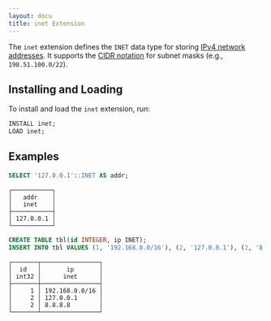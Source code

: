 ```yaml
---
layout: docu
title: inet Extension
---
```


The `inet` extension defines the `INET` data type for storing [IPv4 network addresses](https://en.wikipedia.org/wiki/Internet_Protocol_version_4).
It supports the [CIDR notation](https://en.wikipedia.org/wiki/Classless_Inter-Domain_Routing#CIDR_notation) for subnet masks (e.g., `198.51.100.0/22`).

## Installing and Loading

To install and load the `inet` extension, run:

```sql
INSTALL inet;
LOAD inet;
```

## Examples

```sql
SELECT '127.0.0.1'::INET AS addr;
```
```text
┌───────────┐
│   addr    │
│   inet    │
├───────────┤
│ 127.0.0.1 │
└───────────┘
```

```sql
CREATE TABLE tbl(id INTEGER, ip INET);
INSERT INTO tbl VALUES (1, '192.168.0.0/16'), (2, '127.0.0.1'), (2, '8.8.8.8');
```
```text
┌───────┬────────────────┐
│  id   │       ip       │
│ int32 │      inet      │
├───────┼────────────────┤
│     1 │ 192.168.0.0/16 │
│     2 │ 127.0.0.1      │
│     2 │ 8.8.8.8        │
└───────┴────────────────┘
```